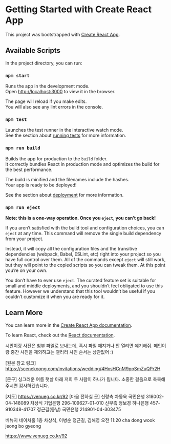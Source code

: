 # Getting Started with Create React App

This project was bootstrapped with [Create React App](https://github.com/facebook/create-react-app).

## Available Scripts

In the project directory, you can run:

### `npm start`

Runs the app in the development mode.\
Open [http://localhost:3000](http://localhost:3000) to view it in the browser.

The page will reload if you make edits.\
You will also see any lint errors in the console.

### `npm test`

Launches the test runner in the interactive watch mode.\
See the section about [running tests](https://facebook.github.io/create-react-app/docs/running-tests) for more information.

### `npm run build`

Builds the app for production to the `build` folder.\
It correctly bundles React in production mode and optimizes the build for the best performance.

The build is minified and the filenames include the hashes.\
Your app is ready to be deployed!

See the section about [deployment](https://facebook.github.io/create-react-app/docs/deployment) for more information.

### `npm run eject`

**Note: this is a one-way operation. Once you `eject`, you can’t go back!**

If you aren’t satisfied with the build tool and configuration choices, you can `eject` at any time. This command will remove the single build dependency from your project.

Instead, it will copy all the configuration files and the transitive dependencies (webpack, Babel, ESLint, etc) right into your project so you have full control over them. All of the commands except `eject` will still work, but they will point to the copied scripts so you can tweak them. At this point you’re on your own.

You don’t have to ever use `eject`. The curated feature set is suitable for small and middle deployments, and you shouldn’t feel obligated to use this feature. However we understand that this tool wouldn’t be useful if you couldn’t customize it when you are ready for it.

## Learn More

You can learn more in the [Create React App documentation](https://facebook.github.io/create-react-app/docs/getting-started).

To learn React, check out the [React documentation](https://reactjs.org/).

시안이랑 사진은 첨부 파일로 보내는데,
혹시 파일 깨지거나 안 열리면 얘기해줘.
메인이랑 중간 사진을 제외하고는
갤러리 사진 순서는 상관없어 :)

[원본 참고 링크]
<https://scenekoong.com/invitations/wedding/4HxsHCnM9ppSmZuQPr2H>

[문구]
싱그러운 여름 햇살 아래
저희 두 사람이 하나가 됩니다.
소중한 걸음으로 축복해 주시면 감사하겠습니다.

[지도]
<https://venueg.co.kr/92>
[마음 전하실 곳]
신랑측
차동욱 국민은행 318002-04-148089
차상식 기업은행 296-109627-01-010
신부측
정보경 하나은행 457-910348-41707
정근길(동남) 국민은행 214901-04-303475

베뉴지 네이처홀 1층
차상식, 이병순
정근길, 김해영
오전 11:20
cha dong wook
jeong bo gyeong

<https://www.venueg.co.kr/92>
